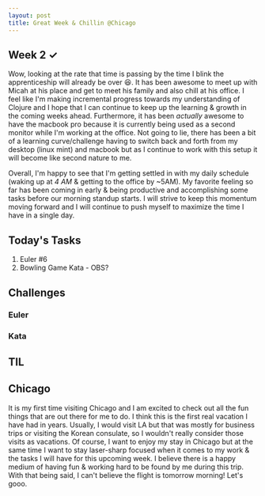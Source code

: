 ```yaml
---
layout: post
title: Great Week & Chillin @Chicago 
---
```


## Week 2 <span>&#10003;</span>

Wow, looking at the rate that time is passing by the time I blink the apprenticeship will already be over 😆. It has been awesome to meet up with Micah at his place and get to meet his family and also chill at his office. I feel like I'm making incremental progress towards my understanding of Clojure and I hope that I can continue to keep up the learning & growth in the coming weeks ahead. Furthermore, it has been _actually_ awesome to have the macbook pro because it is currently being used as a second monitor while I'm working at the office. Not going to lie, there has been a bit of a learning curve/challenge having to switch back and forth from my desktop (linux mint) and macbook but as I continue to work with this setup it will become like second nature to me. 

Overall, I'm happy to see that I'm getting settled in with my daily schedule (waking up at _4 AM_ & getting to the office by ~5AM). My favorite feeling so far has been coming in early & being productive and accomplishing some tasks before our morning standup starts. I will strive to keep this momentum moving forward and I will continue to push myself to maximize the time I have in a single day. 

## Today's Tasks

1. Euler #6 
2. Bowling Game Kata - OBS? 


## Challenges

### Euler

### Kata

## TIL



## Chicago

It is my first time visiting Chicago and I am excited to check out all the fun things that are out there for me to do. I think this is the first real vacation I have had in years. Usually, I would visit LA but that was mostly for business trips or visiting the Korean consulate, so I wouldn't really consider those visits as vacations. Of course, I want to enjoy my stay in Chicago but at the same time I want to stay laser-sharp focused when it comes to my work & the tasks I will have for this upcoming week. I believe there is a happy medium of having fun & working hard to be found by me during this trip. With that being said, I can't believe the flight is tomorrow morning! Let's gooo. 
